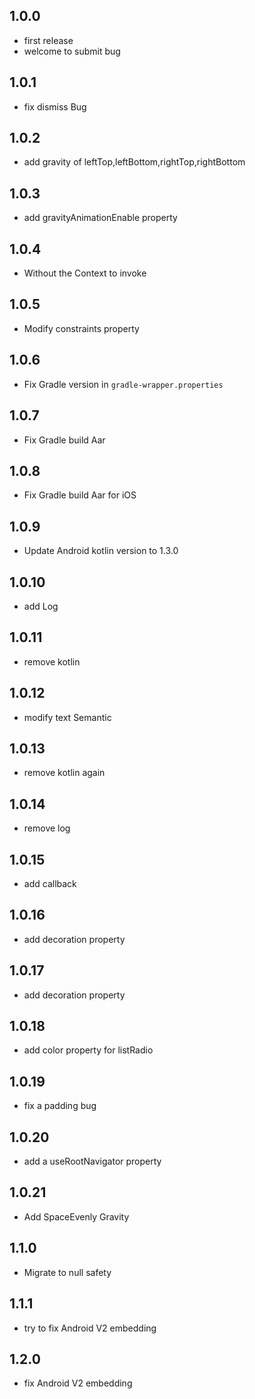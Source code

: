 ## 1.0.0

* first release
* welcome to submit bug

## 1.0.1

* fix dismiss Bug

## 1.0.2

* add gravity of leftTop,leftBottom,rightTop,rightBottom

## 1.0.3

* add gravityAnimationEnable property

## 1.0.4

* Without the Context to invoke

## 1.0.5

* Modify constraints property

## 1.0.6

* Fix Gradle version in `gradle-wrapper.properties`

## 1.0.7

* Fix Gradle build Aar

## 1.0.8

* Fix Gradle build Aar for iOS

## 1.0.9

* Update Android kotlin version to 1.3.0

## 1.0.10

* add Log

## 1.0.11

* remove kotlin

## 1.0.12

* modify text Semantic

## 1.0.13

* remove kotlin again

## 1.0.14

* remove log

## 1.0.15

* add callback

## 1.0.16

* add decoration property

## 1.0.17

* add decoration property

## 1.0.18

* add color property for listRadio

## 1.0.19

* fix a padding bug

## 1.0.20

* add a useRootNavigator property

## 1.0.21

* Add SpaceEvenly Gravity

## 1.1.0

* Migrate to null safety

## 1.1.1

* try to fix Android V2 embedding

## 1.2.0

* fix Android V2 embedding